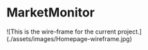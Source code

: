 # MarketMonitor

![This is the wire-frame for the current project.] (./assets/images/Homepage-wireframe.jpg)

